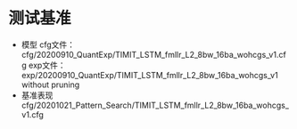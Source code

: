 <!--
 * @Description: 
 * @version: 
 * @Author: Wang Yanhong
 * @email: 284520535@qq.com
 * @Date: 2020-10-21 00:40:52
 * @LastEditors: Please set LastEditors
 * @LastEditTime: 2020-10-21 14:03:07
-->
# 测试基准
* 模型
cfg文件：cfg/20200910_QuantExp/TIMIT_LSTM_fmllr_L2_8bw_16ba_wohcgs_v1.cfg
exp文件：exp/20200910_QuantExp/TIMIT_LSTM_fmllr_L2_8bw_16ba_wohcgs_v1
without pruning 
* 基准表现
cfg/20201021_Pattern_Search/TIMIT_LSTM_fmllr_L2_8bw_16ba_wohcgs_v1.cfg